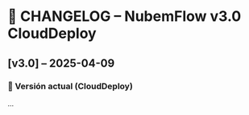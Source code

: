 # 📄 CHANGELOG – NubemFlow v3.0 CloudDeploy

## [v3.0] – 2025-04-09
### 🚀 Versión actual (CloudDeploy)
...